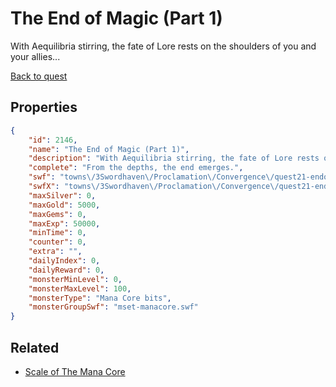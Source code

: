 # The End of Magic (Part 1)

With Aequilibria stirring, the fate of Lore rests on the shoulders of you and your allies...

[Back to quest](../quests.md)

## Properties

```json
{
    "id": 2146,
    "name": "The End of Magic (Part 1)",
    "description": "With Aequilibria stirring, the fate of Lore rests on the shoulders of you and your allies...",
    "complete": "From the depths, the end emerges.",
    "swf": "towns\/3Swordhaven\/Proclamation\/Convergence\/quest21-endofmagic1.swf",
    "swfX": "towns\/3Swordhaven\/Proclamation\/Convergence\/quest21-endofmagic1-x.swf",
    "maxSilver": 0,
    "maxGold": 5000,
    "maxGems": 0,
    "maxExp": 50000,
    "minTime": 0,
    "counter": 0,
    "extra": "",
    "dailyIndex": 0,
    "dailyReward": 0,
    "monsterMinLevel": 0,
    "monsterMaxLevel": 100,
    "monsterType": "Mana Core bits",
    "monsterGroupSwf": "mset-manacore.swf"
}
```

## Related

- [Scale of The Mana Core](../items/21978-scale-of-the-mana-core.md)


